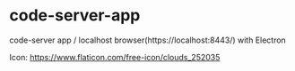 # code-server-app

code-server app / localhost browser(https://localhost:8443/) with Electron

Icon: https://www.flaticon.com/free-icon/clouds_252035
